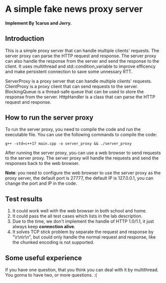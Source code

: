 # A simple fake news proxy server
#### Implement By 1carus and Jerry.


## Introduction
This is a simple proxy server that can handle multiple clients' requests. The server proxy can parse the HTTP request and response. The server proxy can also handle the response from the server and send the response to the client.
It uses multithread and std::condition_variable to improve efficency and make persistent connection to save some unnessary RTT.

ServerProxy is a proxy server that can handle multiple clients' requests.
ClientProxy is a proxy client that can send requests to the server.
BlockingQueue is a thread-safe queue that can be used to store the response from the server.
HttpHandler is a class that can parse the HTTP request and response.

## How to run the server proxy
To run the server proxy, you need to compile the code and run the executable file. You can use the following commands to compile the code:
```shell
g++ -std=c++17 main.cpp -o server_proxy && ./server_proxy
```
After running the server proxy, you can use a web browser to send requests to the server proxy. The server proxy will handle the requests and send the responses back to the web browser.

**Note**: you need to configure the web browser to use the server proxy as the proxy server, the default port is 27777, the default IP is 127.0.0.1, you can change the port and IP in the code.

## Test results
1. It could work well with the web browser in both school and home.
2. It could pass the all test cases which lists in the lab description.
3. Due to the time, we don't implement the handle of HTTP 1.0/1.1, it just always keep **connection alive**.
4. It solves TCP stick problem by separate the request and response by "\r\n\r\n", but could only handle the normal request and response, like the chunked encoding is not supported.

## Some useful experience
If you have one question, that you think you can deal with it by multithread.
You gonna to have two, or more questions. :(
